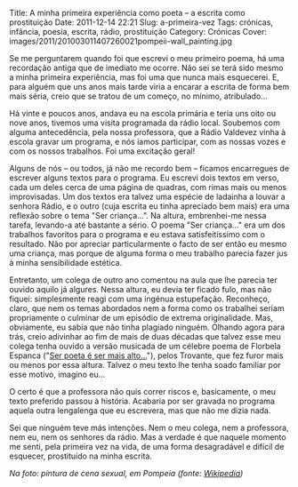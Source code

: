 Title: A minha primeira experiência como poeta – a escrita como prostituição
Date: 2011-12-14 22:21
Slug: a-primeira-vez
Tags: crónicas, infância, poesia, escrita, rádio, prostituição
Category: Crónicas
Cover: images/2011/201003011407260021pompeii-wall_painting.jpg

Se me perguntarem quando foi que escrevi o meu primeiro poema, há uma recordação antiga que de imediato me ocorre. Não sei se terá sido mesmo a minha primeira experiência, mas foi uma que nunca mais esquecerei.  E, para alguém que uns anos mais tarde viria a encarar a escrita de forma bem mais séria, creio que se tratou de um começo, no mínimo, atribulado…

Há vinte e poucos anos, andava eu na escola primária e teria uns oito ou nove anos, tivemos uma visita programada da rádio local. Soubemos com alguma antecedência, pela nossa professora, que a Rádio Valdevez vinha à escola gravar um programa, e nós íamos participar, com as nossas vozes e com os nossos trabalhos. Foi uma excitação geral!

Alguns de nós – ou todos, já não me recordo bem – ficamos encarregues de escrever alguns textos para o programa. Eu escrevi dois textos em verso, cada um deles cerca de uma página de quadras, com rimas mais ou menos improvisadas. Um dos textos era talvez uma espécie de ladainha a louvar a senhora Rádio, e o outro (cuja escrita eu tinha apreciado bem mais) era uma reflexão sobre o tema "Ser criança…". Na altura, embrenhei-me nessa tarefa, levando-a até bastante a sério. O poema "Ser criança…" era um dos trabalhos favoritos para o programa e eu estava satisfeitíssimo com o resultado. Não por apreciar particularmente o facto de ser então eu mesmo uma criança, mas porque de alguma forma o meu trabalho parecia fazer jus à minha sensibilidade estética. 

Entretanto, um colega de outro ano comentou na aula que lhe parecia ter ouvido aquilo já algures. Nessa altura, eu devia ter ficado fulo, mas não fiquei: simplesmente reagi com uma ingénua estupefação. Reconheço, claro, que nem os temas abordados nem a forma como os trabalhei seriam propriamente o culminar de um episódio de extrema originalidade. Mas, obviamente, eu sabia que não tinha plagiado ninguém. Olhando agora para trás, creio adivinhar ao fim de mais de duas décadas que talvez esse meu colega tenha ouvido a versão musicada de um célebre poema de Florbela Espanca ("[Ser poeta é ser mais alto…](http://www.youtube.com/watch?v=yEDZ2lIcNa0)"), pelos Trovante, que fez furor mais ou menos por essa altura. Talvez o meu texto lhe tenha soado familiar por esse motivo, imagino eu…

O certo é que a professora não quis correr riscos e, basicamente, o meu texto preferido passou à história. Acabaria por ser gravada no programa aquela outra lengalenga que eu escrevera, mas que não me dizia nada. 

Sei que ninguém teve más intenções. Nem o meu colega, nem a professora, nem eu, nem os senhores da rádio. Mas a verdade é que naquele momento me senti, pela primeira vez na vida, de uma forma desagradável e difícil de esquecer, prostituído na minha escrita.


*Na foto: pintura de cena sexual, em Pompeia (fonte: [Wikipedia](http://pt.wikipedia.org/wiki/Ficheiro:Pompeii-wall_painting.jpg))*

